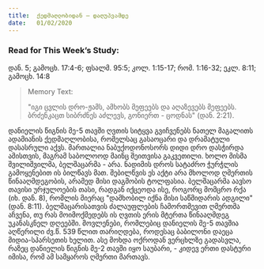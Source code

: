 ```yaml
---
title:  ქედმაღლობიდან – დაღუპვამდე
date:   01/02/2020
---
```


<h3 class="ka_geo"> Read for This Week’s Study:</h3>  დან. 5; გამოცხ. 17:4-6; ფსალმ. 95:5; კოლ. 1:15-17; რომ. 1:16-32; ეკლ. 8:11; გამოცხ. 14:8
  
> <p>Memory Text:</p>  
> "იგი ცვლის დრო-ჟამს, ამხობს მეფეებს და აღაზევებს მეფეებს. ბრძენკაცთ სიბრძნეს აძლევს, გონიერთ - ცოდნას" (დან. 2:21).

დანიელის წიგნის მე-5 თავში ღვთის სიტყვა გვიჩვენებს ნათელ მაგალითს ადამიანის ქედმაღლობისა, რომელსაც გასაოცარი და დრამატული დასასრული აქვს. მართალია ნაბუქოდონოსორს დიდი დრო დასჭირდა ამისთვის, მაგრამ საბოლოოდ მაინც შეითვისა გაკვეთილი. ხოლო მისმა შვილიშვილმა, ბელშაცარმა - არა. ნადიმის დროს სატაძრო ჭურჭლის გამოყენებით ის ბილწავს მათ. შებილწვის ეს აქტი არა მხოლოდ ღმერთის წინააღმდეგობის, არამედ მისი დაგმობის ტოლფასია. ბელშაცარმა აავსო თავისი ურჯულოების თასი, რადგან იქცეოდა ისე, როგორც მომცრო რქა (იხ. დან. 8), რომლის მიერაც "დამხობილ იქნა მისი საწმიდარის ადგილი" (დან. 8:11). ბელშაცარისათვის ძალაუფლების ჩამორთმევით ღმერთმა აჩვენა, თუ რას მოიმოქმედებს ის ღვთის ერის მტერთა წინააღმდეგ უკანასკნელ დღეებში. მოვლენები, რომლებიც დანიელის მე-5 თავშია აღწერილი ძვ.წ. 539 წლით თარიღდება, როდესაც  ბაბილონი დაეცა მიდია-სპარსეთის ხელით. ასე მოხდა ოქროდან ვერცხლზე გადასვლა, რაზეც დანიელის წიგნის მე-2 თავში იყო საუბარი, - კიდევ ერთი დასტური იმისა, რომ ამ სამყაროს ღმერთი მართავს.
